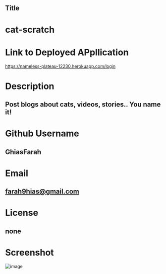 ## Title

# cat-scratch

# Link to Deployed APpllication

https://nameless-plateau-12230.herokuapp.com/login

# Description

## Post blogs about cats, videos, stories.. You name it!

# Github Username

## GhiasFarah


# Email

## farah9hias@gmail.com

# License
## none

# Screenshot

![image](https://user-images.githubusercontent.com/101944347/186371755-f3284295-215c-463e-87cf-da9e1ff31a68.png)
